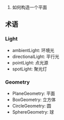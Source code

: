 1. 如何构造一个平面

## 术语

### Light

- ambientLight: 环境光
- directionalLight: 平行光
- pointLight: 点光源
- spotLight: 聚光灯

### Geometry

- PlaneGeometry: 平面
- BoxGeometry: 立方体
- CircleGeometry: 圆
- SphereGeometry: 球
